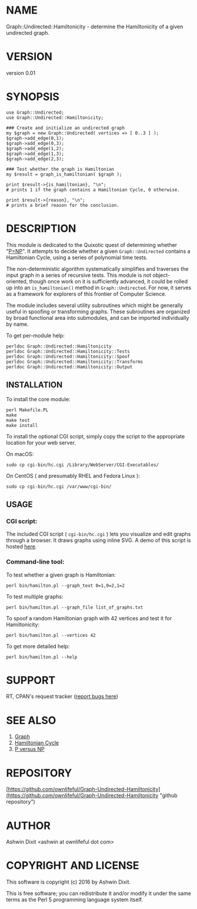 # NAME

Graph::Undirected::Hamiltonicity - determine the Hamiltonicity of a given undirected graph.

# VERSION

version 0.01


# SYNOPSIS


    use Graph::Undirected;
    use Graph::Undirected::Hamiltonicity;

    ### Create and initialize an undirected graph
    my $graph = new Graph::Undirected( vertices => [ 0..3 ] );
    $graph->add_edge(0,1);
    $graph->add_edge(0,3);
    $graph->add_edge(1,2);
    $graph->add_edge(1,3);
    $graph->add_edge(2,3);

    ### Test whether the graph is Hamiltonian
    my $result = graph_is_hamiltonian( $graph );

    print $result->{is_hamiltonian}, "\n";
    # prints 1 if the graph contains a Hamiltonian Cycle, 0 otherwise.

    print $result->{reason}, "\n";
    # prints a brief reason for the conclusion.

# DESCRIPTION


This module is dedicated to the Quixotic quest of determining whether "[P=NP](https://en.wikipedia.org/wiki/P_versus_NP_problem "P versus NP")".
It attempts to decide whether a given `Graph::Undirected` contains a Hamiltonian Cycle, using a series of polynomial time tests.

The non-deterministic algorithm systematically simplifies and traverses the input graph in a series of recursive tests. This module is not object-oriented, though once work on it is sufficiently advanced, it could be rolled up into an `is_hamiltonian()` method in `Graph::Undirected`. For now, it serves as a framework for explorers of this frontier of Computer Science.

The module includes several utility subroutines which might be generally useful in spoofing or transforming graphs. These subroutines are organized by broad functional area into submodules, and can be imported individually by name.

To get per-module help:


    perldoc Graph::Undirected::Hamiltonicity
    perldoc Graph::Undirected::Hamiltonicity::Tests
    perldoc Graph::Undirected::Hamiltonicity::Spoof
    perldoc Graph::Undirected::Hamiltonicity::Transforms
    perldoc Graph::Undirected::Hamiltonicity::Output

## INSTALLATION

To install the core module:


    perl Makefile.PL
    make
    make test
    make install




To install the optional CGI script, simply copy the script to the appropriate location for your web server.


On macOS:


    sudo cp cgi-bin/hc.cgi /Library/WebServer/CGI-Executables/

On CentOS ( and presumably RHEL and Fedora Linux ):

    sudo cp cgi-bin/hc.cgi /var/www/cgi-bin/


## USAGE

### CGI script:
The included CGI script ( `cgi-bin/hc.cgi` ) lets you visualize and edit graphs through a browser. It draws graphs using inline SVG.
A demo of this script is hosted [here](http://ownlifeful.com/hamilton.html "Hamiltonian Cycle Detector" ).


### Command-line tool:

To test whether a given graph is Hamiltonian:


    perl bin/hamilton.pl --graph_text 0=1,0=2,1=2


To test multiple graphs:


    perl bin/hamilton.pl --graph_file list_of_graphs.txt


To spoof a random Hamiltonian graph with 42 vertices and test it for Hamiltonicity:


    perl bin/hamilton.pl --vertices 42



To get more detailed help:


    perl bin/hamilton.pl --help

# SUPPORT

RT, CPAN's request tracker ([report bugs here](http://rt.cpan.org/NoAuth/Bugs.html?Dist=Graph-Undirected-Hamiltonicity))

# SEE ALSO

1. [Graph](http://search.cpan.org/perldoc?Graph "Graph module")
2. [Hamiltonian Cycle](http://mathworld.wolfram.com/HamiltonianCycle.html "Hamiltonian Cycle")
3. [P versus NP](https://en.wikipedia.org/wiki/P_versus_NP_problem "P versus NP")


# REPOSITORY

[https://github.com/ownlifeful/Graph-Undirected-Hamiltonicity](https://github.com/ownlifeful/Graph-Undirected-Hamiltonicity "github repository")

# AUTHOR


Ashwin Dixit &lt;ashwin at ownlifeful dot com&gt;


# COPYRIGHT AND LICENSE


This software is copyright (c) 2016 by Ashwin Dixit.

This is free software; you can redistribute it and/or modify it under the same terms as the Perl 5 programming language system itself.
